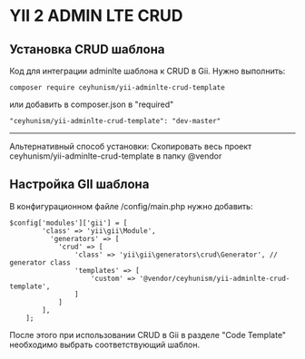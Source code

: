 YII 2 ADMIN LTE CRUD
==========================


## Установка CRUD шаблона

Код для интеграции adminlte шаблона к CRUD в Gii.
Нужно выполнить:

    composer require ceyhunism/yii-adminlte-crud-template

или добавить в composer.json в "required"

    "ceyhunism/yii-adminlte-crud-template": "dev-master"

----
Альтернативный способ установки:
    Скопировать весь проект ceyhunism/yii-adminlte-crud-template в папку @vendor

## Настройка GII шаблона

В конфигурационном файле /config/main.php нужно добавить:

```````
$config['modules']['gii'] = [
        'class' => 'yii\gii\Module',
          'generators' => [ 
            'crud' => [
                'class' => 'yii\gii\generators\crud\Generator', // generator class
                'templates' => [ 
                    'custom' => '@vendor/ceyhunism/yii-adminlte-crud-template',
                ]
            ]
        ],
    ];
```````


После этого при использовании CRUD в Gii в разделе "Code Template" необходимо выбрать соответствующий шаблон.
